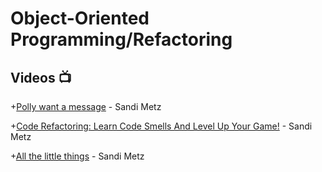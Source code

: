 # Object-Oriented Programming/Refactoring
## Videos :tv:
+[Polly want a message](https://www.youtube.com/watch?v=YtROlyWWhV0) - Sandi Metz 

+[Code Refactoring: Learn Code Smells And Level Up Your Game!](https://www.youtube.com/watch?v=D4auWwMsEnY) - Sandi Metz

+[All the little things](https://www.youtube.com/watch?v=8bZh5LMaSmE&t=29s) - Sandi Metz
